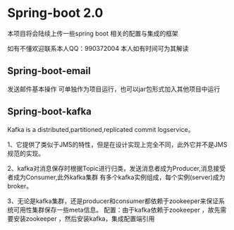 # Spring-boot  2.0
本项目将会陆续上传一些spring boot   相关的配置与集成的框架 

 如有不懂欢迎联系本人QQ：990372004 本人如有时间可为其解读
 

## Spring-boot-email 
 发送邮件基本操作 可单独作为项目运行，也可以jar包形式加入其他项目中运行 

## Spring-boot-kafka 
 Kafka is a distributed,partitioned,replicated commit logservice。
 
 1、它提供了类似于JMS的特性，但是在设计实现上完全不同，此外它并不是JMS规范的实现。
 
 2、kafka对消息保存时根据Topic进行归类，发送消息者成为Producer,消息接受者成为Consumer,此外kafka集群
      有多个kafka实例组成，每个实例(server)成为broker。
      
3、无论是kafka集群，还是producer和consumer都依赖于zookeeper来保证系统可用性集群保存一些meta信息。
	  配置：由于kafka依赖于zookeeper ，故先需要安装zookeeper ，然后安装kafka，集成配置端引用
